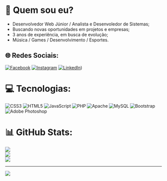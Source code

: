 # 💫 Quem sou eu?
- Desenvolvedor Web Júnior / Analista e Desenvoledor de Sistemas;<br>
- Buscando novas oportunidades em projetos e empresas;<br>
- 3 anos de experiência, em busca de evolução;<br>
- Música / Games / Desenvolvimento / Esportes.


## 🌐 Redes Sociais:
[![Facebook](https://img.shields.io/badge/Facebook-%231877F2.svg?logo=Facebook&logoColor=white)](https://facebook.com/daniel.tls.10/) [![Instagram](https://img.shields.io/badge/Instagram-%23E4405F.svg?logo=Instagram&logoColor=white)](https://instagram.com/daniteles42/) [![LinkedIn](https://img.shields.io/badge/LinkedIn-%230077B5.svg?logo=linkedin&logoColor=white)]([https://linkedin.com/in/dani-teles/)) 

# 💻 Tecnologias:
![CSS3](https://img.shields.io/badge/css3-%231572B6.svg?style=for-the-badge&logo=css3&logoColor=white) ![HTML5](https://img.shields.io/badge/html5-%23E34F26.svg?style=for-the-badge&logo=html5&logoColor=white) ![JavaScript](https://img.shields.io/badge/javascript-%23323330.svg?style=for-the-badge&logo=javascript&logoColor=%23F7DF1E) ![PHP](https://img.shields.io/badge/php-%23777BB4.svg?style=for-the-badge&logo=php&logoColor=white) ![Apache](https://img.shields.io/badge/apache-%23D42029.svg?style=for-the-badge&logo=apache&logoColor=white) ![MySQL](https://img.shields.io/badge/mysql-%2300f.svg?style=for-the-badge&logo=mysql&logoColor=white) ![Bootstrap](https://img.shields.io/badge/bootstrap-%23563D7C.svg?style=for-the-badge&logo=bootstrap&logoColor=white) ![Adobe Photoshop](https://img.shields.io/badge/adobephotoshop-%2331A8FF.svg?style=for-the-badge&logo=adobephotoshop&logoColor=white)

# 📊 GitHub Stats:
![](https://github-readme-stats.vercel.app/api?username=daniteles42&theme=dark&hide_border=false&include_all_commits=false&count_private=false)<br/>
![](https://github-readme-streak-stats.herokuapp.com/?user=daniteles42&theme=dark&hide_border=false)<br/>
![](https://github-readme-stats.vercel.app/api/top-langs/?username=daniteles42&theme=dark&hide_border=false&include_all_commits=false&count_private=false&layout=compact)

---
[![](https://visitcount.itsvg.in/api?id=daniteles42&icon=0&color=0)](https://visitcount.itsvg.in)

<!-- Proudly created with GPRM ( https://gprm.itsvg.in ) -->

